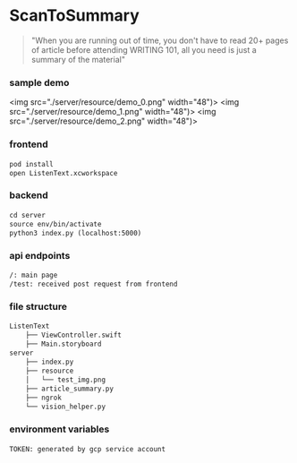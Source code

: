 # ScanToSummary

> "When you are running out of time, you don't have to read 20+ pages of article before attending WRITING 101, all you need is just a summary of the material"

### sample demo


<img src="./server/resource/demo_0.png" width="48")>
<img src="./server/resource/demo_1.png" width="48")>
<img src="./server/resource/demo_2.png" width="48")>


### frontend
```
pod install
open ListenText.xcworkspace 
```

### backend
```
cd server
source env/bin/activate
python3 index.py (localhost:5000)
```

### api endpoints
```
/: main page
/test: received post request from frontend

```

### file structure
```
ListenText
    ├── ViewController.swift 
    ├── Main.storyboard
server
    ├── index.py
    ├── resource
    │   └── test_img.png
    ├── article_summary.py
	├── ngrok
    └── vision_helper.py
```

### environment variables
```
TOKEN: generated by gcp service account
```




